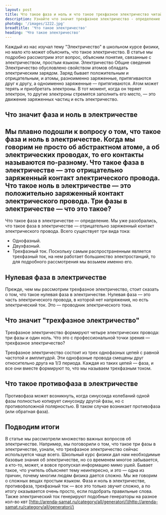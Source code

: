 ```yaml
---
layout: post 
title: Что такое фаза и ноль и что такое трехфазное электричество читайте определение в статье | GR
description: Узнайте что значит трехфазное электричество - определение ноль и фаза в статье | GR
photobg: '/images/1222.jpg'
breadtitle: 'Что такое электричество'
heading: 'Что такое электричество'
--- 
```

Каждый из нас изучал тему "Электричество" в школьном курсе физики, но мало кто может объяснить, что такое электричество. В статье мы подробно рассмотрим этот вопрос, объясним понятия, связанные с электричеством, простым языком.
Электричество
Общие сведения
Электричество обусловлено свойством атомов обладать электрическим зарядом. Заряд бывает положительным и отрицательным, и атомы, разноименно заряженные, притягиваются друг к другу, а одноименно заряженные — притягиваются. 
Атом может терять и приобретать электроны. В тот момент, когда он теряет электрон, то другие электроны стремятся заполнить его место, — это движение заряженных частиц и есть электричество. 

Что значит фаза и ноль в электричестве
------------------------
Мы плавно подошли к вопросу о том, что такое фаза и ноль в электричестве.
Когда мы говорим не просто об абстрактном атоме, а об электрических проводах, то его контакты называются по-разному.
Что такое фаза в электричестве — это отрицательно заряженный контакт электрического провода. Что такое ноль в электричестве — это положительно заряженный контакт электрического провода.
Три фазы в электричестве — что это такое?
--- 
Что такое фаза в электричестве — определение.
Мы уже разобрались, что такое фаза в электричестве — отрицательно заряженный контакт электрического провода. Всего существует три вида тока:

* Однофазный.
* Двухфазный.
* Трехфазный ток.
Поскольку самым распространенным является трехфазный ток, на нем работает большинство электростанций, то для подробного рассмотрения мы возьмем именно его.

Нулевая фаза в электричестве
------------------------
Прежде, чем мы рассмотрим трехфазное электричество, стоит сказать о том, что такое нулевая фаза в электричестве. Нулевая фаза — это часть электрического провода, в которой нет напряжения, но есть электрический ток. Это — проводник электрического тока.
 
Что значит "трехфазное электричество"
------------------------
Трехфазное электричество формируют четыре электрических провода: три фазы и один ноль. Что это с профессиональной точки зрения — трехфазное электричество?

Трехфазное электричество состоит из трех однофазных цепей с равной частотой и амплитудой. Эти однофазные провода смещены друг относительно друга на 1/3 периода. Каждая из таких цепей — фаза, и все они вместе формируют то, что мы называем трехфазным током.

Что такое противофаза в электричестве
------------------------
Противофаза может возникнуть, когда синусоида колебаний одной фазы полностью копирует синусоиду другой фазы, но с противоположной полярностью. В таком случае возникает противофаза (или обратная фаза). 

Подводим итоги
------------------------
В статье мы рассмотрели множество важных вопросов об электричестве. Например, мы поговорили о том, что такое три фазы в электричестве, узнали, что трехфазное электричество сейчас используется чаще всего.
Школьный курс физики дал нам необходимые базовые знания об электричестве, но со временем многое забывается, а кто-то, может, и вовсе пропускал информацию мимо ушей. Бывает такое, что учитель объясняет тему неинтересно, и это — одна из причин, почему многим людям физика дается сложно.
Мы же говорим о сложных вещах простым языком. Фаза и ноль в электричестве, противофаза, трехфазный ток — все это только звучит сложно, а по итогу оказывается очень просто, если подобрать правильные слова. Также электрический ток генерируют подобные генераторы на разное кол-во квт [http://arenda-samat.ru/category/all/generatori/](http://arenda-samat.ru/category/all/generatori/)
